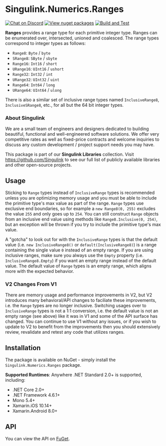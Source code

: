 # Singulink.Numerics.Ranges

[![Chat on Discord](https://img.shields.io/discord/906246067773923490)](https://discord.gg/EkQhJFsBu6)
[![View nuget packages](https://img.shields.io/nuget/v/Singulink.Numerics.Ranges.svg)](https://www.nuget.org/packages/Singulink.Numerics.Ranges/)
[![Build and Test](https://github.com/Singulink/Singulink.Numerics.Ranges/workflows/build%20and%20test/badge.svg)](https://github.com/Singulink/Singulink.Numerics.Ranges/actions?query=workflow%3A%22build+and+test%22)

**Ranges** provides a range type for each primitive integer type. Ranges can be enumerated over, intersected, unioned and coalesced. The range types correspond to integer types as follows:
- `Range8`: `Byte` / `byte`
- `SRange8`: `SByte` / `sbyte`
- `Range16`: `Int16` / `short`
- `URange16`: `UInt16` / `ushort`
- `Range32`: `Int32` / `int`
- `URange32`: `UInt32` / `uint`
- `Range64`: `Int64` / `long`
- `URange64`: `UInt64` / `ulong`

There is also a similar set of inclusive range types named `InclusiveRange8`, `InclusiveSRange8`, etc., for all but the 64 bit integer types.

### About Singulink

We are a small team of engineers and designers dedicated to building beautiful, functional and well-engineered software solutions. We offer very competitive rates as well as fixed-price contracts and welcome inquiries to discuss any custom development / project support needs you may have.

This package is part of our **Singulink Libraries** collection. Visit https://github.com/Singulink to see our full list of publicly available libraries and other open-source projects.

## Usage

Sticking to `Range` types instead of `InclusiveRange` types is recommended unless you are optimizing memory usage and you must be able to include the primitive type's max value as part of the range. `Range` types use exclusive end boundaries, so for example a `new Range8(0, 255)` excludes the value `255` and only goes up to `254`. You can still construct `Range` objects from an inclusive end value using methods like `Range8.Inclusive(0, 254)`, but an exception will be thrown if you try to include the primitive type's max value.

A "gotcha" to look out for with the `InclusiveRange` types is that the default value (i.e. `new InclusiveRange8()` or `default(InclusiveRange8)`) is a range containing the single value `0` instead of an empty range. If you are using inclusive ranges, make sure you always use the `Empty` property (i.e. `InclusiveRange8.Empty`) if you want an empty range instead of the default value. The default value of `Range` types is an empty range, which aligns more with the expected behavior.

### V2 Changes From V1

There are memory usage and performance improvements in V2, but V2 introduces many behavioral/API changes to faciliate these improvements, i.e. the `Range` types are no longer inclusive. Switching usages over to `InclusiveRange` types is not a 1:1 conversion, i.e. the default value is not an empty range (see above) like it was in V1 and some of the API surface has changed. You can continue to use V1 without any issues, or if you wish to update to V2 to benefit from the improvements then you should extensively review, revalidate and retest any code that utilizes ranges.

## Installation

The package is available on NuGet - simply install the `Singulink.Numerics.Ranges` package.

**Supported Runtimes**: Anywhere .NET Standard 2.0+ is supported, including:
- .NET Core 2.0+
- .NET Framework 4.6.1+
- Mono 5.4+
- Xamarin.iOS 10.14+
- Xamarin.Android 8.0+

## API

You can view the API on [FuGet](https://www.fuget.org/packages/Singulink.Numerics.Ranges).
